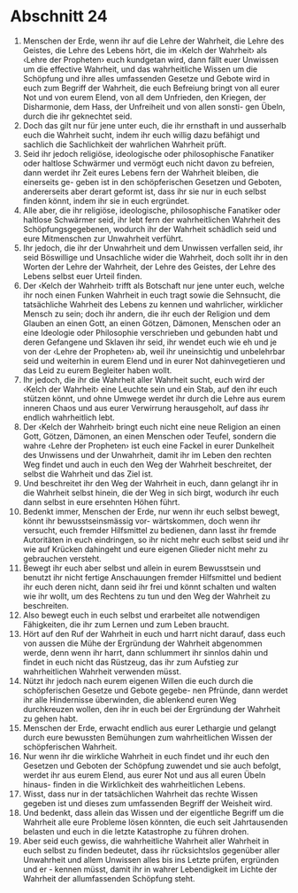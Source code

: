 # Abschnitt 24
1) Menschen der Erde, wenn ihr auf die Lehre der Wahrheit, die Lehre des Geistes, die Lehre des Lebens hört,
 die im ‹Kelch der Wahrheit› als ‹Lehre der Propheten› euch kundgetan wird, dann fällt euer Unwissen um die
 effective Wahrheit, und das wahrheitliche Wissen um die Schöpfung und ihre alles umfassenden Gesetze und
 Gebote wird in euch zum Begriff der Wahrheit, die euch Befreiung bringt von all eurer Not und von eurem
 Elend, von all dem Unfrieden, den Kriegen, der Disharmonie, dem Hass, der Unfreiheit und von allen sonsti-
 gen Übeln, durch die ihr geknechtet seid.
 2) Doch das gilt nur für jene unter euch, die ihr ernsthaft in und ausserhalb euch die Wahrheit sucht, indem ihr
 euch willig dazu befähigt und sachlich die Sachlichkeit der wahrlichen Wahrheit prüft.
3) Seid ihr jedoch religiöse, ideologische oder philosophische Fanatiker oder haltlose Schwärmer und vermögt
 euch nicht davon zu befreien, dann werdet ihr Zeit eures Lebens fern der Wahrheit bleiben, die einerseits ge-
 geben ist in den schöpferischen Gesetzen und Geboten, andererseits aber derart geformt ist, dass ihr sie nur
 in euch selbst finden könnt, indem ihr sie in euch ergründet.
4) Alle aber, die ihr religiöse, ideologische, philosophische Fanatiker oder haltlose Schwärmer seid, ihr lebt fern
 der wahrheitlichen Wahrheit des Schöpfungsgegebenen, wodurch ihr der Wahrheit schädlich seid und eure
 Mitmenschen zur Unwahrheit verführt.
5) Ihr jedoch, die ihr der Unwahrheit und dem Unwissen verfallen seid, ihr seid Böswillige und Unsachliche wider
 die Wahrheit, doch sollt ihr in den Worten der Lehre der Wahrheit, der Lehre des Geistes, der Lehre des Lebens
 selbst euer Urteil finden.
6) Der ‹Kelch der Wahrheit› trifft als Botschaft nur jene unter euch, welche ihr noch einen Funken Wahrheit in
 euch tragt sowie die Sehnsucht, die tatsächliche Wahrheit des Lebens zu kennen und wahrlicher, wirklicher
 Mensch zu sein; doch ihr andern, die ihr euch der Religion und dem Glauben an einen Gott, an einen Götzen,
 Dämonen, Menschen oder an eine Ideologie oder Philosophie verschrieben und gebunden habt und deren
 Gefangene und Sklaven ihr seid, ihr wendet euch wie eh und je von der ‹Lehre der Propheten› ab, weil ihr
 uneinsichtig und unbelehrbar seid und weiterhin in eurem Elend und in eurer Not dahinvegetieren und das
 Leid zu eurem Begleiter haben wollt.
7) Ihr jedoch, die ihr die Wahrheit aller Wahrheit sucht, euch wird der ‹Kelch der Wahrheit› eine Leuchte sein und
 ein Stab, auf den ihr euch stützen könnt, und ohne Umwege werdet ihr durch die Lehre aus eurem inneren
 Chaos und aus eurer Verwirrung herausgeholt, auf dass ihr endlich wahrheitlich lebt.
8) Der ‹Kelch der Wahrheit› bringt euch nicht eine neue Religion an einen Gott, Götzen, Dämonen, an einen
 Menschen oder Teufel, sondern die wahre ‹Lehre der Propheten› ist euch eine Fackel in eurer Dunkelheit des
 Unwissens und der Unwahrheit, damit ihr im Leben den rechten Weg findet und auch in euch den Weg der
 Wahrheit beschreitet, der selbst die Wahrheit und das Ziel ist.
9) Und beschreitet ihr den Weg der Wahrheit in euch, dann gelangt ihr in die Wahrheit selbst hinein, die der
 Weg in sich birgt, wodurch ihr euch dann selbst in eure ersehnten Höhen führt.
10) Bedenkt immer, Menschen der Erde, nur wenn ihr euch selbst bewegt, könnt ihr bewusstseinsmässig vor-
 wärtskommen, doch wenn ihr versucht, euch fremder Hilfsmittel zu bedienen, dann lasst ihr fremde Autoritäten
 in euch eindringen, so ihr nicht mehr euch selbst seid und ihr wie auf Krücken dahingeht und eure eigenen
 Glieder nicht mehr zu gebrauchen versteht.
11) Bewegt ihr euch aber selbst und allein in eurem Bewusstsein und benutzt ihr nicht fertige Anschauungen
 fremder Hilfsmittel und bedient ihr euch deren nicht, dann seid ihr frei und könnt schalten und walten wie ihr
 wollt, um des Rechtens zu tun und den Weg der Wahrheit zu beschreiten.
12) Also bewegt euch in euch selbst und erarbeitet alle notwendigen Fähigkeiten, die ihr zum Lernen und zum
 Leben braucht.
13) Hört auf den Ruf der Wahrheit in euch und harrt nicht darauf, dass euch von aussen die Mühe der Ergründung
 der Wahrheit abgenommen werde, denn wenn ihr harrt, dann schlummert ihr sinnlos dahin und findet in euch
 nicht das Rüstzeug, das ihr zum Aufstieg zur wahrheitlichen Wahrheit verwenden müsst.
14) Nützt ihr jedoch nach eurem eigenen Willen die euch durch die schöpferischen Gesetze und Gebote gegebe-
 nen Pfründe, dann werdet ihr alle Hindernisse überwinden, die ablenkend euren Weg durchkreuzen wollen,
 den ihr in euch bei der Ergründung der Wahrheit zu gehen habt.
15) Menschen der Erde, erwacht endlich aus eurer Lethargie und gelangt durch eure bewussten Bemühungen
 zum wahrheitlichen Wissen der schöpferischen Wahrheit.
16) Nur wenn ihr die wirkliche Wahrheit in euch findet und ihr euch den Gesetzen und Geboten der Schöpfung
 zuwendet und sie auch befolgt, werdet ihr aus eurem Elend, aus eurer Not und aus all euren Übeln hinaus-
 finden in die Wirklichkeit des wahrheitlichen Lebens.
17) Wisst, dass nur in der tatsächlichen Wahrheit das rechte Wissen gegeben ist und dieses zum umfassenden
 Begriff der Weisheit wird.
18) Und bedenkt, dass allein das Wissen und der eigentliche Begriff um die Wahrheit alle eure Probleme lösen
 könnten, die euch seit Jahrtausenden belasten und euch in die letzte Katastrophe zu führen drohen.
19) Aber seid euch gewiss, die wahrheitliche Wahrheit aller Wahrheit in euch selbst zu finden bedeutet, dass ihr rücksichtslos gegenüber aller Unwahrheit und allem Unwissen alles bis ins Letzte prüfen, ergründen und er -
kennen müsst, damit ihr in wahrer Lebendigkeit im Lichte der Wahrheit der allumfassenden Schöpfung steht.

